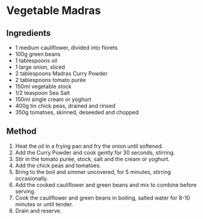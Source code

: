 # Vegetable Madras

## Ingredients

- 1 medium cauliflower, divided into florets
- 100g green beans
- 1 tablespoons oil
- 1 large onion, sliced
- 2 tablespoons Madras Curry Powder
- 2 tablespoons tomato purée
- 150ml vegetable stock
- 1/2 teaspoon Sea Salt
- 150ml single cream or yoghurt
- 400g tin chick peas, drained and rinsed
- 350g tomatoes, skinned, deseeded and chopped

## Method

1. Heat the oil in a frying pan and fry the onion until softened.
2. Add the Curry Powder and cook gently for 30 seconds, stirring.
3. Stir in the tomato purée, stock, salt and the cream or yoghurt.
4. Add the chick peas and tomatoes.
5. Bring to the boil and simmer uncovered, for 5 minutes, stirring occasionally.
6. Add the cooked cauliflower and green beans and mix to combine before serving.
7. Cook the cauliflower and green beans in boiling, salted water for 8-10 minutes or until tender.
8. Drain and reserve.
